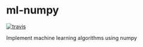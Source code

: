 # ml-numpy

[![travis][travis-image]][travis-url]

[travis-image]: https://img.shields.io/travis/SoluMilken/ml-numpy.svg?style=flat
[travis-url]: https://travis-ci.org/SoluMilken/ml-numpy

Implement machine learning algorithms using numpy
